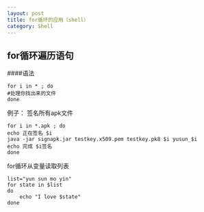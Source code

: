 ```yaml
---
layout: post
title: for循环的应用（shell）
category: Shell
---
```


for循环遍历语句
--------------

####语法

	for i in * ; do
	#处理你找出来的文件
	done

例子： 签名所有apk文件

	for i in *.apk ; do
	echo 正在签名 $i
	java -jar signapk.jar testkey.x509.pem testkey.pk8 $i yusun_$i
	echo 完成 $i签名
	done

for循环从变量读取列表

	list="yun sun mo yin"
	for state in $list
	do
		echo "I love $state"
	done
